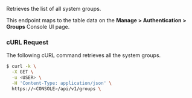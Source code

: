 Retrieves the list of all system groups.

This endpoint maps to the table data on the **Manage > Authentication > Groups** Console UI page.

### cURL Request

The following cURL command retrieves all the system groups.

```bash
$ curl -k \
  -X GET \
  -u <USER> \
  -H 'Content-Type: application/json' \
  https://<CONSOLE>/api/v1/groups \
```
